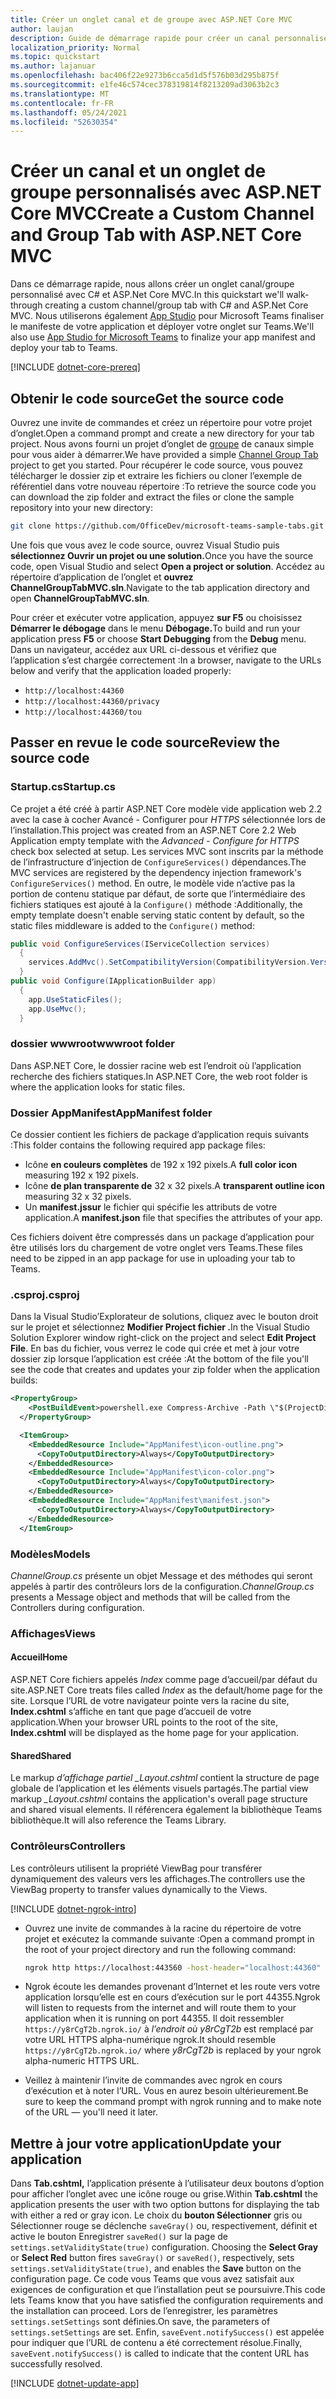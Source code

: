 ```yaml
---
title: Créer un onglet canal et de groupe avec ASP.NET Core MVC
author: laujan
description: Guide de démarrage rapide pour créer un canal personnalisé et un onglet de groupe avec ASP.NET Core MVC
localization_priority: Normal
ms.topic: quickstart
ms.author: lajanuar
ms.openlocfilehash: bac406f22e9273b6cca5d1d5f576b03d295b875f
ms.sourcegitcommit: e1fe46c574cec378319814f8213209ad3063b2c3
ms.translationtype: MT
ms.contentlocale: fr-FR
ms.lasthandoff: 05/24/2021
ms.locfileid: "52630354"
---
```

# <a name="create-a-custom-channel-and-group-tab-with-aspnet-core-mvc"></a><span data-ttu-id="ada9d-103">Créer un canal et un onglet de groupe personnalisés avec ASP.NET Core MVC</span><span class="sxs-lookup"><span data-stu-id="ada9d-103">Create a Custom Channel and Group Tab with ASP.NET Core MVC</span></span>

<span data-ttu-id="ada9d-104">Dans ce démarrage rapide, nous allons créer un onglet canal/groupe personnalisé avec C# et ASP.Net Core MVC.</span><span class="sxs-lookup"><span data-stu-id="ada9d-104">In this quickstart we'll walk-through creating a custom channel/group tab with C# and ASP.Net Core MVC.</span></span> <span data-ttu-id="ada9d-105">Nous utiliserons également [App Studio](~/concepts/build-and-test/app-studio-overview.md) pour Microsoft Teams finaliser le manifeste de votre application et déployer votre onglet sur Teams.</span><span class="sxs-lookup"><span data-stu-id="ada9d-105">We'll also use [App Studio for Microsoft Teams](~/concepts/build-and-test/app-studio-overview.md) to finalize your app manifest and deploy your tab to Teams.</span></span>

[!INCLUDE [dotnet-core-prereq](~/includes/tabs/dotnet-core-prereq.md)]

## <a name="get-the-source-code"></a><span data-ttu-id="ada9d-106">Obtenir le code source</span><span class="sxs-lookup"><span data-stu-id="ada9d-106">Get the source code</span></span>

<span data-ttu-id="ada9d-107">Ouvrez une invite de commandes et créez un répertoire pour votre projet d’onglet.</span><span class="sxs-lookup"><span data-stu-id="ada9d-107">Open a command prompt and create a new directory for your tab project.</span></span> <span data-ttu-id="ada9d-108">Nous avons fourni un projet d’onglet de [groupe](https://github.com/OfficeDev/microsoft-teams-sample-tabs/tree/master/ChannelGroupTabMVC) de canaux simple pour vous aider à démarrer.</span><span class="sxs-lookup"><span data-stu-id="ada9d-108">We have provided a simple [Channel Group Tab](https://github.com/OfficeDev/microsoft-teams-sample-tabs/tree/master/ChannelGroupTabMVC) project to get you started.</span></span> <span data-ttu-id="ada9d-109">Pour récupérer le code source, vous pouvez télécharger le dossier zip et extraire les fichiers ou cloner l’exemple de référentiel dans votre nouveau répertoire :</span><span class="sxs-lookup"><span data-stu-id="ada9d-109">To retrieve the source code you can download the zip folder and extract the files or clone the sample repository into your new directory:</span></span>

```bash
git clone https://github.com/OfficeDev/microsoft-teams-sample-tabs.git
```

<span data-ttu-id="ada9d-110">Une fois que vous avez le code source, ouvrez Visual Studio puis **sélectionnez Ouvrir un projet ou une solution.**</span><span class="sxs-lookup"><span data-stu-id="ada9d-110">Once you have the source code, open Visual Studio and select **Open a project or solution**.</span></span> <span data-ttu-id="ada9d-111">Accédez au répertoire d’application de l’onglet et **ouvrez ChannelGroupTabMVC.sln**.</span><span class="sxs-lookup"><span data-stu-id="ada9d-111">Navigate to the tab application directory and open **ChannelGroupTabMVC.sln**.</span></span>

<span data-ttu-id="ada9d-112">Pour créer et exécuter votre application, appuyez **sur F5** ou choisissez **Démarrer le débogage** dans le menu **Débogage.**</span><span class="sxs-lookup"><span data-stu-id="ada9d-112">To build and run your application press **F5** or choose **Start Debugging** from the **Debug** menu.</span></span> <span data-ttu-id="ada9d-113">Dans un navigateur, accédez aux URL ci-dessous et vérifiez que l’application s’est chargée correctement :</span><span class="sxs-lookup"><span data-stu-id="ada9d-113">In a browser, navigate to the URLs below and verify that the application loaded properly:</span></span>

- `http://localhost:44360`
- `http://localhost:44360/privacy`
- `http://localhost:44360/tou`

## <a name="review-the-source-code"></a><span data-ttu-id="ada9d-114">Passer en revue le code source</span><span class="sxs-lookup"><span data-stu-id="ada9d-114">Review the source code</span></span>

### <a name="startupcs"></a><span data-ttu-id="ada9d-115">Startup.cs</span><span class="sxs-lookup"><span data-stu-id="ada9d-115">Startup.cs</span></span>

<span data-ttu-id="ada9d-116">Ce projet a été créé à partir ASP.NET Core modèle vide application web 2.2 avec la case à cocher Avancé - Configurer pour *HTTPS* sélectionnée lors de l’installation.</span><span class="sxs-lookup"><span data-stu-id="ada9d-116">This project was created from an ASP.NET Core 2.2 Web Application empty template with the *Advanced - Configure for HTTPS* check box selected at setup.</span></span> <span data-ttu-id="ada9d-117">Les services MVC sont inscrits par la méthode de l’infrastructure d’injection de `ConfigureServices()` dépendances.</span><span class="sxs-lookup"><span data-stu-id="ada9d-117">The MVC services are registered by the dependency injection framework's `ConfigureServices()` method.</span></span> <span data-ttu-id="ada9d-118">En outre, le modèle vide n’active pas la portion de contenu statique par défaut, de sorte que l’intermédiaire des fichiers statiques est ajouté à la `Configure()` méthode :</span><span class="sxs-lookup"><span data-stu-id="ada9d-118">Additionally, the empty template doesn't enable serving static content by default, so the static files middleware is added to the `Configure()` method:</span></span>

```csharp
public void ConfigureServices(IServiceCollection services)
  {
    services.AddMvc().SetCompatibilityVersion(CompatibilityVersion.Version_2_2);
  }
public void Configure(IApplicationBuilder app)
  {
    app.UseStaticFiles();
    app.UseMvc();
  }
```

### <a name="wwwroot-folder"></a><span data-ttu-id="ada9d-119">dossier wwwroot</span><span class="sxs-lookup"><span data-stu-id="ada9d-119">wwwroot folder</span></span>

<span data-ttu-id="ada9d-120">Dans ASP.NET Core, le dossier racine web est l’endroit où l’application recherche des fichiers statiques.</span><span class="sxs-lookup"><span data-stu-id="ada9d-120">In ASP.NET Core, the web root folder is where the application looks for static files.</span></span>

### <a name="appmanifest-folder"></a><span data-ttu-id="ada9d-121">Dossier AppManifest</span><span class="sxs-lookup"><span data-stu-id="ada9d-121">AppManifest folder</span></span>

<span data-ttu-id="ada9d-122">Ce dossier contient les fichiers de package d’application requis suivants :</span><span class="sxs-lookup"><span data-stu-id="ada9d-122">This folder contains the following required app package files:</span></span>

- <span data-ttu-id="ada9d-123">Icône **en couleurs complètes** de 192 x 192 pixels.</span><span class="sxs-lookup"><span data-stu-id="ada9d-123">A **full color icon** measuring 192 x 192 pixels.</span></span>
- <span data-ttu-id="ada9d-124">Icône **de plan transparente de** 32 x 32 pixels.</span><span class="sxs-lookup"><span data-stu-id="ada9d-124">A **transparent outline icon** measuring 32 x 32 pixels.</span></span>
- <span data-ttu-id="ada9d-125">Un **manifest.jssur** le fichier qui spécifie les attributs de votre application.</span><span class="sxs-lookup"><span data-stu-id="ada9d-125">A **manifest.json** file that specifies the attributes of your app.</span></span>

<span data-ttu-id="ada9d-126">Ces fichiers doivent être compressés dans un package d’application pour être utilisés lors du chargement de votre onglet vers Teams.</span><span class="sxs-lookup"><span data-stu-id="ada9d-126">These files need to be zipped in an app package for use in uploading your tab to Teams.</span></span>

### <a name="csproj"></a><span data-ttu-id="ada9d-127">.csproj</span><span class="sxs-lookup"><span data-stu-id="ada9d-127">.csproj</span></span>

<span data-ttu-id="ada9d-128">Dans la Visual Studio’Explorateur de solutions, cliquez avec le bouton droit sur le projet et sélectionnez **Modifier Project fichier .**</span><span class="sxs-lookup"><span data-stu-id="ada9d-128">In the Visual Studio Solution Explorer window right-click on the project and select **Edit Project File**.</span></span> <span data-ttu-id="ada9d-129">En bas du fichier, vous verrez le code qui crée et met à jour votre dossier zip lorsque l’application est créée :</span><span class="sxs-lookup"><span data-stu-id="ada9d-129">At the bottom of the file you'll see the code that creates and updates your zip folder when the application builds:</span></span>

```xml
<PropertyGroup>
    <PostBuildEvent>powershell.exe Compress-Archive -Path \"$(ProjectDir)AppManifest\*\" -DestinationPath \"$(TargetDir)tab.zip\" -Force</PostBuildEvent>
  </PropertyGroup>

  <ItemGroup>
    <EmbeddedResource Include="AppManifest\icon-outline.png">
      <CopyToOutputDirectory>Always</CopyToOutputDirectory>
    </EmbeddedResource>
    <EmbeddedResource Include="AppManifest\icon-color.png">
      <CopyToOutputDirectory>Always</CopyToOutputDirectory>
    </EmbeddedResource>
    <EmbeddedResource Include="AppManifest\manifest.json">
      <CopyToOutputDirectory>Always</CopyToOutputDirectory>
    </EmbeddedResource>
  </ItemGroup>
```

### <a name="models"></a><span data-ttu-id="ada9d-130">Modèles</span><span class="sxs-lookup"><span data-stu-id="ada9d-130">Models</span></span>

<span data-ttu-id="ada9d-131">*ChannelGroup.cs* présente un objet Message et des méthodes qui seront appelés à partir des contrôleurs lors de la configuration.</span><span class="sxs-lookup"><span data-stu-id="ada9d-131">*ChannelGroup.cs* presents a Message object and methods that will be called from the Controllers during configuration.</span></span>

### <a name="views"></a><span data-ttu-id="ada9d-132">Affichages</span><span class="sxs-lookup"><span data-stu-id="ada9d-132">Views</span></span>

#### <a name="home"></a><span data-ttu-id="ada9d-133">Accueil</span><span class="sxs-lookup"><span data-stu-id="ada9d-133">Home</span></span>

<span data-ttu-id="ada9d-134">ASP.NET Core fichiers appelés *Index* comme page d’accueil/par défaut du site.</span><span class="sxs-lookup"><span data-stu-id="ada9d-134">ASP.NET Core treats files called *Index* as the default/home page for the site.</span></span> <span data-ttu-id="ada9d-135">Lorsque l’URL de votre navigateur pointe vers la racine du site, **Index.cshtml** s’affiche en tant que page d’accueil de votre application.</span><span class="sxs-lookup"><span data-stu-id="ada9d-135">When your browser URL points to the root of the site, **Index.cshtml** will be displayed as the home page for your application.</span></span>

#### <a name="shared"></a><span data-ttu-id="ada9d-136">Shared</span><span class="sxs-lookup"><span data-stu-id="ada9d-136">Shared</span></span>

<span data-ttu-id="ada9d-137">Le markup *d’affichage partiel _Layout.cshtml* contient la structure de page globale de l’application et les éléments visuels partagés.</span><span class="sxs-lookup"><span data-stu-id="ada9d-137">The partial view markup *_Layout.cshtml* contains the application's overall page structure and shared visual elements.</span></span> <span data-ttu-id="ada9d-138">Il référencera également la bibliothèque Teams bibliothèque.</span><span class="sxs-lookup"><span data-stu-id="ada9d-138">It will also reference the Teams Library.</span></span>

### <a name="controllers"></a><span data-ttu-id="ada9d-139">Contrôleurs</span><span class="sxs-lookup"><span data-stu-id="ada9d-139">Controllers</span></span>

<span data-ttu-id="ada9d-140">Les contrôleurs utilisent la propriété ViewBag pour transférer dynamiquement des valeurs vers les affichages.</span><span class="sxs-lookup"><span data-stu-id="ada9d-140">The controllers use the ViewBag property to transfer values dynamically to the Views.</span></span>

[!INCLUDE [dotnet-ngrok-intro](~/includes/tabs/dotnet-ngrok-intro.md)]

- <span data-ttu-id="ada9d-141">Ouvrez une invite de commandes à la racine du répertoire de votre projet et exécutez la commande suivante :</span><span class="sxs-lookup"><span data-stu-id="ada9d-141">Open a command prompt in the root of your project directory and run the following command:</span></span>

    ```bash
    ngrok http https://localhost:443560 -host-header="localhost:44360"
    ```

- <span data-ttu-id="ada9d-142">Ngrok écoute les demandes provenant d’Internet et les route vers votre application lorsqu’elle est en cours d’exécution sur le port 44355.</span><span class="sxs-lookup"><span data-stu-id="ada9d-142">Ngrok will listen to requests from the internet and will route them to your application when it is running on port 44355.</span></span>  <span data-ttu-id="ada9d-143">Il doit ressembler `https://y8rCgT2b.ngrok.io/` à *l’endroit où y8rCgT2b* est remplacé par votre URL HTTPS alpha-numérique ngrok.</span><span class="sxs-lookup"><span data-stu-id="ada9d-143">It should resemble `https://y8rCgT2b.ngrok.io/` where *y8rCgT2b* is replaced by your ngrok alpha-numeric HTTPS URL.</span></span>

- <span data-ttu-id="ada9d-144">Veillez à maintenir l’invite de commandes avec ngrok en cours d’exécution et à noter l’URL. Vous en aurez besoin ultérieurement.</span><span class="sxs-lookup"><span data-stu-id="ada9d-144">Be sure to keep the command prompt with ngrok running and to make note of the URL — you'll need it later.</span></span>

## <a name="update-your-application"></a><span data-ttu-id="ada9d-145">Mettre à jour votre application</span><span class="sxs-lookup"><span data-stu-id="ada9d-145">Update your application</span></span>

<span data-ttu-id="ada9d-146">Dans **Tab.cshtml,** l’application présente à l’utilisateur deux boutons d’option pour afficher l’onglet avec une icône rouge ou grise.</span><span class="sxs-lookup"><span data-stu-id="ada9d-146">Within **Tab.cshtml** the application presents the user with two option buttons for displaying the tab with either a red or gray icon.</span></span> <span data-ttu-id="ada9d-147">Le choix du  **bouton Sélectionner** gris ou Sélectionner rouge se déclenche `saveGray()` ou, respectivement, définit et active le bouton Enregistrer `saveRed()` sur la page de `settings.setValidityState(true)` configuration. </span><span class="sxs-lookup"><span data-stu-id="ada9d-147">Choosing the **Select Gray** or **Select Red** button fires `saveGray()` or `saveRed()`, respectively, sets `settings.setValidityState(true)`, and enables the **Save** button on the configuration page.</span></span> <span data-ttu-id="ada9d-148">Ce code vous Teams que vous avez satisfait aux exigences de configuration et que l’installation peut se poursuivre.</span><span class="sxs-lookup"><span data-stu-id="ada9d-148">This code lets Teams know that you have satisfied the configuration requirements and the installation can proceed.</span></span> <span data-ttu-id="ada9d-149">Lors de l’enregistrer, les paramètres `settings.setSettings` sont définies.</span><span class="sxs-lookup"><span data-stu-id="ada9d-149">On save, the parameters of `settings.setSettings` are set.</span></span> <span data-ttu-id="ada9d-150">Enfin, `saveEvent.notifySuccess()` est appelée pour indiquer que l’URL de contenu a été correctement résolue.</span><span class="sxs-lookup"><span data-stu-id="ada9d-150">Finally, `saveEvent.notifySuccess()` is called to indicate that the content URL has successfully resolved.</span></span>

[!INCLUDE [dotnet-update-app](~/includes/tabs/dotnet-update-chan-grp-app.md)]
